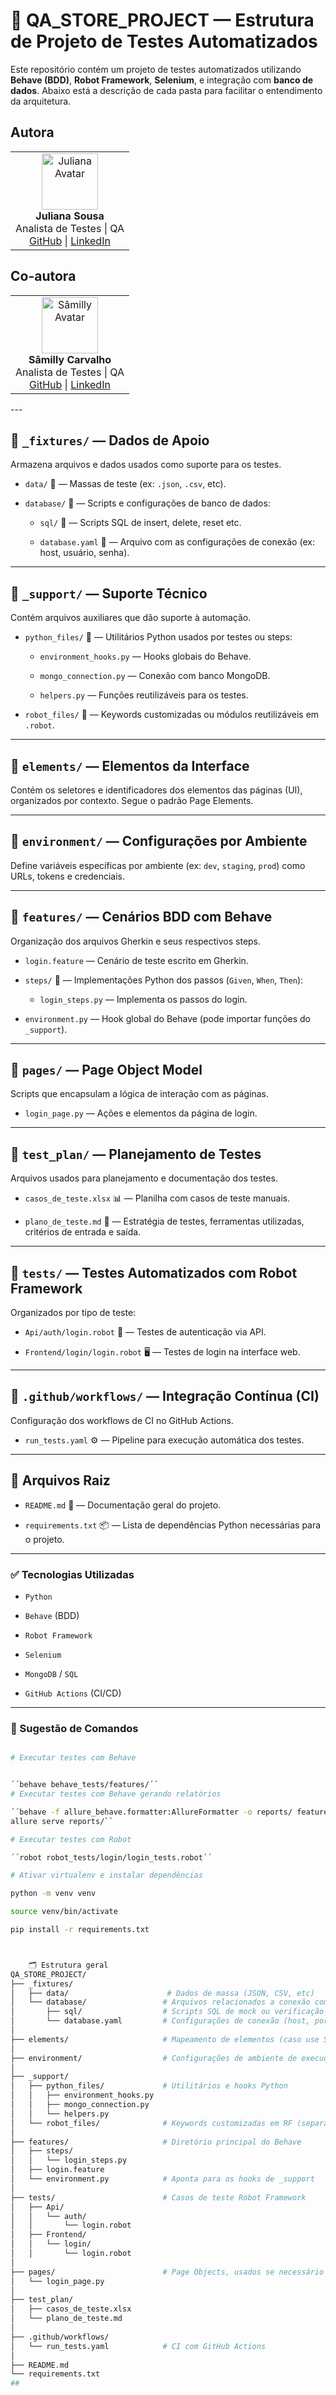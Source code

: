   # 🧪 QA_STORE_PROJECT — Estrutura de Projeto de Testes Automatizados

Este repositório contém um projeto de testes automatizados utilizando **Behave (BDD)**, **Robot Framework**, **Selenium**, e integração com **banco de dados**. Abaixo está a descrição de cada pasta para facilitar o entendimento da arquitetura.
## Autora

<table>
  <tr>
    <td align="center">
      <img src="https://avatars.githubusercontent.com/u/167039592?v=4" width="90" alt="Juliana Avatar"><br/>
      <strong>Juliana Sousa</strong><br/>
      Analista de Testes | QA<br/>
      <a href="https://github.com/Jujeri">GitHub</a> |
      <a href="https://www.linkedin.com/in/julianasousa91/">LinkedIn</a>
    </td>
  </tr>
</table>

## Co-autora

<table>
  <tr>
    <td align="center">
      <img src="https://avatars.githubusercontent.com/u/116562223?v=4" width="90" alt="Sâmilly Avatar"><br/>
      <strong>Sâmilly Carvalho</strong><br/>
      Analista de Testes | QA<br/>
      <a href="https://github.com/samillycarvalho">GitHub</a> |
      <a href="https://www.linkedin.com/in/samilly-carvalho-qa/">LinkedIn</a>
    </td>
  </tr>
</table>
---

## 📂 `_fixtures/` — Dados de Apoio

Armazena arquivos e dados usados como suporte para os testes.

- `data/` 📁 — Massas de teste (ex: `.json`, `.csv`, etc).

- `database/` 📁 — Scripts e configurações de banco de dados:

  - `sql/` 📁 — Scripts SQL de insert, delete, reset etc.

  - `database.yaml` 📄 — Arquivo com as configurações de conexão (ex: host, usuário, senha).

---

## 📂 `_support/` — Suporte Técnico

Contém arquivos auxiliares que dão suporte à automação.

- `python_files/` 🐍 — Utilitários Python usados por testes ou steps:

  - `environment_hooks.py` — Hooks globais do Behave.

  - `mongo_connection.py` — Conexão com banco MongoDB.

  - `helpers.py` — Funções reutilizáveis para os testes.

- `robot_files/` 🤖 — Keywords customizadas ou módulos reutilizáveis em `.robot`.

---

## 📂 `elements/` — Elementos da Interface

Contém os seletores e identificadores dos elementos das páginas (UI), organizados por contexto. Segue o padrão Page Elements.

---

## 📂 `environment/` — Configurações por Ambiente

Define variáveis específicas por ambiente (ex: `dev`, `staging`, `prod`) como URLs, tokens e credenciais.

---

## 📂 `features/` — Cenários BDD com Behave

Organização dos arquivos Gherkin e seus respectivos steps.

- `login.feature` — Cenário de teste escrito em Gherkin.

- `steps/` 📁 — Implementações Python dos passos (`Given`, `When`, `Then`):

  - `login_steps.py` — Implementa os passos do login.

- `environment.py` — Hook global do Behave (pode importar funções do `_support`).

---

## 📂 `pages/` — Page Object Model

Scripts que encapsulam a lógica de interação com as páginas.

- `login_page.py` — Ações e elementos da página de login.

---

## 📂 `test_plan/` — Planejamento de Testes

Arquivos usados para planejamento e documentação dos testes.

- `casos_de_teste.xlsx` 📊 — Planilha com casos de teste manuais.

- `plano_de_teste.md` 📄 — Estratégia de testes, ferramentas utilizadas, critérios de entrada e saída.

---

## 📂 `tests/` — Testes Automatizados com Robot Framework

Organizados por tipo de teste:

- `Api/auth/login.robot` 🔐 — Testes de autenticação via API.

- `Frontend/login/login.robot` 🖥️ — Testes de login na interface web.

---

## 📂 `.github/workflows/` — Integração Contínua (CI)

Configuração dos workflows de CI no GitHub Actions.

- `run_tests.yaml` ⚙️ — Pipeline para execução automática dos testes.

---

## 📄 Arquivos Raiz

- `README.md` 📝 — Documentação geral do projeto.

- `requirements.txt` 📦 — Lista de dependências Python necessárias para o projeto.

---

### ✅ Tecnologias Utilizadas

- `Python`

- `Behave` (BDD)

- `Robot Framework`

- `Selenium`

- `MongoDB` / `SQL`

- `GitHub Actions` (CI/CD)

---

### 🚀 Sugestão de Comandos

```bash

# Executar testes com Behave


´´behave behave_tests/features/´´
# Executar testes com Behave gerando relatórios

´´behave -f allure_behave.formatter:AllureFormatter -o reports/ features/
allure serve reports/``

# Executar testes com Robot

´´robot robot_tests/login/login_tests.robot´´

# Ativar virtualenv e instalar dependências

python -m venv venv

source venv/bin/activate

pip install -r requirements.txt



    🗂️ Estrutura geral
QA_STORE_PROJECT/
├── _fixtures/
│   ├── data/                      # Dados de massa (JSON, CSV, etc)
│   └── database/                 # Arquivos relacionados a conexão com banco
│       ├── sql/                  # Scripts SQL de mock ou verificação
│       └── database.yaml         # Configurações de conexão (host, porta, etc.)
│
├── elements/                     # Mapeamento de elementos (caso use Selenium com RF)
│
├── environment/                  # Configurações de ambiente de execução
│
├── _support/
│   ├── python_files/             # Utilitários e hooks Python
│   │   ├── environment_hooks.py
│   │   ├── mongo_connection.py
│   │   └── helpers.py
│   └── robot_files/              # Keywords customizadas em RF (separadas por contexto)
│
├── features/                     # Diretório principal do Behave
│   ├── steps/
│   │   └── login_steps.py
│   ├── login.feature
│   └── environment.py            # Aponta para os hooks de _support
│
├── tests/                        # Casos de teste Robot Framework
│   ├── Api/
│   │   └── auth/
│   │       └── login.robot
│   ├── Frontend/
│   │   └── login/
│   │       └── login.robot
│
├── pages/                        # Page Objects, usados se necessário
│   └── login_page.py
│
├── test_plan/
│   ├── casos_de_teste.xlsx
│   └── plano_de_teste.md
│
├── .github/workflows/
│   └── run_tests.yaml            # CI com GitHub Actions
│
├── README.md
└── requirements.txt
## 
